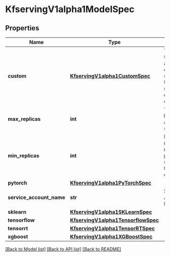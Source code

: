 # KfservingV1alpha1ModelSpec

## Properties
Name | Type | Description | Notes
------------ | ------------- | ------------- | -------------
**custom** | [**KfservingV1alpha1CustomSpec**](KfservingV1alpha1CustomSpec.md) | The following fields follow a \&quot;1-of\&quot; semantic. Users must specify exactly one openapispec. | [optional] 
**max_replicas** | **int** | This is the up bound for autoscaler to scale to | [optional] 
**min_replicas** | **int** | Minimum number of replicas, pods won&#39;t scale down to 0 in case of no traffic | [optional] 
**pytorch** | [**KfservingV1alpha1PyTorchSpec**](KfservingV1alpha1PyTorchSpec.md) |  | [optional] 
**service_account_name** | **str** | Service Account Name | [optional] 
**sklearn** | [**KfservingV1alpha1SKLearnSpec**](KfservingV1alpha1SKLearnSpec.md) |  | [optional] 
**tensorflow** | [**KfservingV1alpha1TensorflowSpec**](KfservingV1alpha1TensorflowSpec.md) |  | [optional] 
**tensorrt** | [**KfservingV1alpha1TensorRTSpec**](KfservingV1alpha1TensorRTSpec.md) |  | [optional] 
**xgboost** | [**KfservingV1alpha1XGBoostSpec**](KfservingV1alpha1XGBoostSpec.md) |  | [optional] 

[[Back to Model list]](../README.md#documentation-for-models) [[Back to API list]](../README.md#documentation-for-api-endpoints) [[Back to README]](../README.md)



